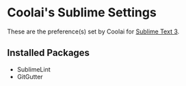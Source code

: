 # Coolai's Sublime Settings

These are the preference(s) set by Coolai for [Sublime Text 3](https://www.sublimetext.com).

## Installed Packages

- SublimeLint
- GitGutter